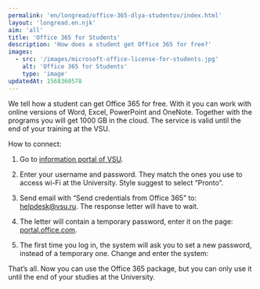 ```yaml
---
permalink: 'en/longread/office-365-dlya-studentov/index.html'
layout: 'longread.en.njk'
aim: 'all'
title: 'Office 365 for Students'
description: 'How does a student get Office 365 for free?'
images:
  - src: '/images/microsoft-office-license-for-students.jpg'
    alt: 'Office 365 for Students'
    type: 'image'
updatedAt: 1568360578
---
```

We tell how a student can get Office 365 for free. With it you can work with online versions of Word, Excel, PowerPoint and OneNote. Together with the programs you will get 1000 GB in the cloud. The service is valid until the end of your training at the VSU.

How to connect:

1. Go to [information portal of VSU](https://info.vsu.ru/).

2. Enter your username and password. They match the ones you use to access wi-Fi at the University. Style suggest to select “Pronto”.

3. Send email with “Send credentials from Office 365” to: [helpdesk@vsu.ru](mailto:helpdesk@vsu.ru). The response letter will have to wait.

4. The letter will contain a temporary password, enter it on the page: [portal.office.com](http://portal.office.com).

5. The first time you log in, the system will ask you to set a new password, instead of a temporary one. Change and enter the system:


That’s all. Now you can use the Office 365 package, but you can only use it until the end of your studies at the University.
